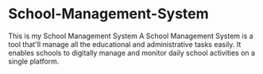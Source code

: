 # School-Management-System
This is my School Management System
A School Management System is a tool that'll
manage all the educational and administrative 
tasks easily. 
It enables schools to digitally manage and monitor daily school activities on a single platform.
